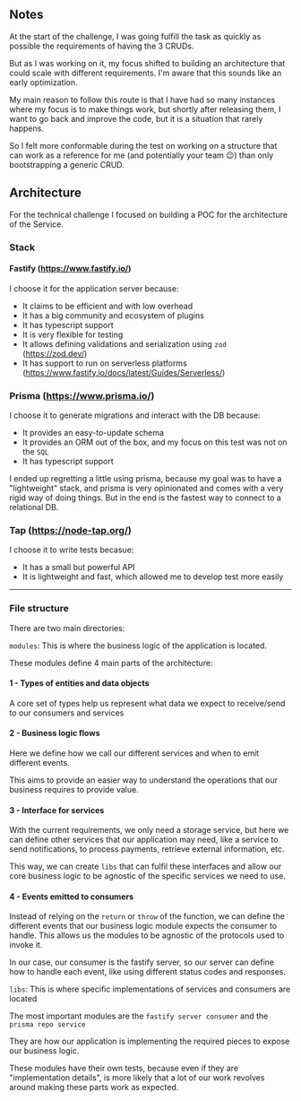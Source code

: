 ## Notes

At the start of the challenge, I was going fulfill the task as quickly as possible the
requirements of having the 3 CRUDs.

But as I was working on it, my focus shifted to building an architecture that 
could scale with different requirements. I'm aware that this sounds like an
early optimization.

My main reason to follow this route is that I have had so many instances where 
my focus is to make things work, but shortly after releasing them, I want to go
back and improve the code, but it is a situation that rarely happens.

So I felt more conformable during the test on working on a structure that can
work as a reference for me (and potentially your team 😉) than only bootstrapping
a generic CRUD.

## Architecture

For the technical challenge I focused on building a POC for the architecture of the Service.

### Stack

#### Fastify (https://www.fastify.io/)
I choose it for the application server because:
- It claims to be efficient and with low overhead
- It has a big community and ecosystem of plugins
- It has typescript support
- It is very flexible for testing
- It allows defining validations and serialization using `zod` (https://zod.dev/)
- It has support to run on serverless platforms (https://www.fastify.io/docs/latest/Guides/Serverless/)

### Prisma (https://www.prisma.io/)
I choose it to generate migrations and interact with the DB because:
- It provides an easy-to-update schema
- It provides an ORM out of the box, and my focus on this test was not on the `SQL`
- It has typescript support

I ended up regretting a little using prisma, because my goal was to have a "lightweight"
stack, and prisma is very opinionated and comes with a very rigid way of doing things.
But in the end is the fastest way to connect to a relational DB.


### Tap (https://node-tap.org/)
I choose it to write tests becasue:
- It has a small but powerful API
- It is lightweight and fast, which allowed me to develop test more easily

---

### File structure

There are two main directories:

`modules`: This is where the business logic of the application is located.

These modules define 4 main parts of the architecture:
#### 1 - Types of entities and data objects

A core set of types help us represent what data we expect to receive/send
to our consumers and services

#### 2 - Business logic flows

Here we define how we call our different services and when to emit different events.

This aims to provide an easier way to understand the operations that our business 
requires to provide value.

#### 3 - Interface for services
With the current requirements, we only need a storage service, but here we can define
other services that our application may need, like a service to send notifications,
to process payments, retrieve external information, etc.

This way, we can create `libs` that can fulfil these interfaces and allow our core 
business logic to be agnostic of the specific services we need to use.

#### 4 - Events emitted to consumers

Instead of relying on the `return` or `throw` of the function, we can define 
the different events that our business logic module expects the consumer to handle.
This allows us the modules to be agnostic of the protocols used to invoke it.

In our case, our consumer is the fastify server, so our server can define how 
to handle each event, like using different status codes and responses.


`libs`: This is where specific implementations of services and consumers are located

The most important modules are the `fastify server consumer` and the `prisma repo service`

They are how our application is implementing the required pieces to expose our business logic.

These modules have their own tests, because even if they are "implementation details",
is more likely that a lot of our work revolves around making these parts work as expected.

